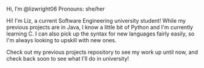 Hi, I’m @lizwright06
Pronouns: she/her

Hi! I'm Liz, a current Software Engineering university student!
While my previous projects are in Java, I know a little bit of Python and I'm currently learning C. I can also pick up the syntax for new languages fairly easily, so I'm always looking to upskill with new ones.

Check out my previous projects repository to see my work up until now, and check back soon to see what I'll do in university!
